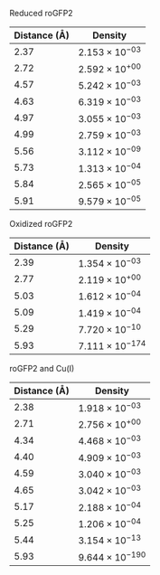 Reduced roGFP2

| Distance (Å) | Density |
|-----------|-----------|
| 2.37 | $2.153 \times 10^{-03}$ |
| 2.72 | $2.592 \times 10^{+00}$ |
| 4.57 | $5.242 \times 10^{-03}$ |
| 4.63 | $6.319 \times 10^{-03}$ |
| 4.97 | $3.055 \times 10^{-03}$ |
| 4.99 | $2.759 \times 10^{-03}$ |
| 5.56 | $3.112 \times 10^{-09}$ |
| 5.73 | $1.313 \times 10^{-04}$ |
| 5.84 | $2.565 \times 10^{-05}$ |
| 5.91 | $9.579 \times 10^{-05}$ |

Oxidized roGFP2

| Distance (Å) | Density |
|-----------|-----------|
| 2.39 | $1.354 \times 10^{-03}$ |
| 2.77 | $2.119 \times 10^{+00}$ |
| 5.03 | $1.612 \times 10^{-04}$ |
| 5.09 | $1.419 \times 10^{-04}$ |
| 5.29 | $7.720 \times 10^{-10}$ |
| 5.93 | $7.111 \times 10^{-174}$ |

roGFP2 and Cu(I)

| Distance (Å) | Density |
|-----------|-----------|
| 2.38 | $1.918 \times 10^{-03}$ |
| 2.71 | $2.756 \times 10^{+00}$ |
| 4.34 | $4.468 \times 10^{-03}$ |
| 4.40 | $4.909 \times 10^{-03}$ |
| 4.59 | $3.040 \times 10^{-03}$ |
| 4.65 | $3.042 \times 10^{-03}$ |
| 5.17 | $2.188 \times 10^{-04}$ |
| 5.25 | $1.206 \times 10^{-04}$ |
| 5.44 | $3.154 \times 10^{-13}$ |
| 5.93 | $9.644 \times 10^{-190}$ |
